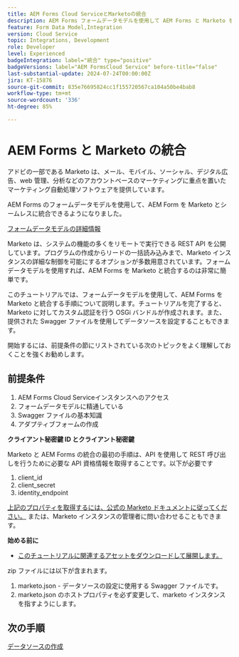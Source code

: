 ```yaml
---
title: AEM Forms Cloud ServiceとMarketoの統合
description: AEM Forms フォームデータモデルを使用して AEM Forms と Marketo を統合する方法を説明します
feature: Form Data Model,Integration
version: Cloud Service
topic: Integrations, Development
role: Developer
level: Experienced
badgeIntegration: label="統合" type="positive"
badgeVersions: label="AEM FormsCloud Service" before-title="false"
last-substantial-update: 2024-07-24T00:00:00Z
jira: KT-15876
source-git-commit: 835e76695824cc1f155720567ca104a50be4bab8
workflow-type: tm+mt
source-wordcount: '336'
ht-degree: 85%

---
```


# AEM Forms と Marketo の統合

アドビの一部である Marketo は、メール、モバイル、ソーシャル、デジタル広告、web 管理、分析などのアカウントベースのマーケティングに重点を置いたマーケティング自動処理ソフトウェアを提供しています。

AEM Forms のフォームデータモデルを使用して、AEM Form を Marketo とシームレスに統合できるようになりました。

[フォームデータモデルの詳細情報](https://helpx.adobe.com/jp/experience-manager/6-5/forms/using/install-configure-pdf-generator.html)

Marketo は、システムの機能の多くをリモートで実行できる REST API を公開しています。プログラムの作成からリードの一括読み込みまで、Marketo インスタンスの詳細な制御を可能にするオプションが多数用意されています。フォームデータモデルを使用すれば、AEM Forms を Marketo と統合するのは非常に簡単です。

このチュートリアルでは、フォームデータモデルを使用して、AEM Forms を Marketo と統合する手順について説明します。チュートリアルを完了すると、Marketo に対してカスタム認証を行う OSGi バンドルが作成されます。また、提供された Swagger ファイルを使用してデータソースを設定することもできます。

開始するには、前提条件の節にリストされている次のトピックをよく理解しておくことを強くお勧めします。

## 前提条件

1. AEM Forms Cloud Serviceインスタンスへのアクセス
1. フォームデータモデルに精通している
1. Swagger ファイルの基本知識
1. アダプティブフォームの作成

**クライアント秘密鍵 ID とクライアント秘密鍵**

Marketo と AEM Forms の統合の最初の手順は、API を使用して REST 呼び出しを行うために必要な API 資格情報を取得することです。以下が必要です

1. client_id
1. client_secret
1. identity_endpoint

[上記のプロパティを取得するには、公式の Marketo ドキュメントに従ってください。](https://developers.marketo.com/rest-api/) または、Marketo インスタンスの管理者に問い合わせることもできます。

**始める前に**

* [このチュートリアルに関連するアセットをダウンロードして展開します。](assets/marketo.zip)

zip ファイルには以下が含まれます。

1. marketo.json - データソースの設定に使用する Swagger ファイルです。
1. marketo.json のホストプロパティを必ず変更して、marketo インスタンスを指すようにします。

## 次の手順

[データソースの作成](./part2.md)
